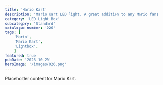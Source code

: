 ```yaml
---
title: 'Mario Kart'
description: 'Mario Kart LED light. A great addition to any Mario fans game room office or bedroom'
category: 'LED Light Box'
subcategory: 'Standard'
catalogue number: '026'
tags: [
    'Mario', 
    'Mario Kart',
    'Lightbox', 
    ]
featured: true
pubDate: '2023-10-20'
heroImage: '/images/026.png'
---
```


Placeholder content for Mario Kart.